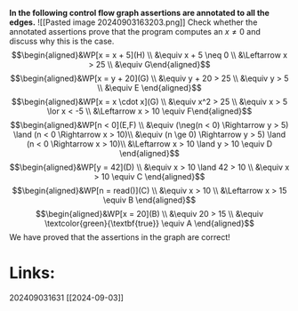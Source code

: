 
**In the following control flow graph assertions are annotated to all the edges.** 
![[Pasted image 20240903163203.png]]
Check whether the annotated assertions prove that the program computes an $x \neq 0$ and discuss why this is the case.
$$\begin{aligned}&WP[x = x + 5](H) \\ 
&\equiv x + 5 \neq 0 \\ &\Leftarrow x > 25 \\ &\equiv G\end{aligned}$$
$$\begin{aligned}&WP[x = y + 20](G) \\ 
&\equiv y + 20 > 25 \\ 
&\equiv y > 5 \\
&\equiv E \end{aligned}$$
$$\begin{aligned}&WP[x = x \cdot x](G) \\ 
&\equiv x^2 > 25 \\ 
&\equiv x > 5 \lor x < -5 \\
&\Leftarrow x > 10 \equiv F\end{aligned}$$
$$\begin{aligned}&WP[n < 0](E,F) \\ 
&\equiv (\neg(n < 0) \Rightarrow y > 5) \land (n < 0 \Rightarrow x > 10)\\
&\equiv (n \ge 0) \Rightarrow y > 5) \land (n < 0 \Rightarrow x > 10)\\
&\Leftarrow x > 10 \land y > 10 \equiv D
\end{aligned}$$
$$\begin{aligned}&WP[y = 42](D) \\
&\equiv x > 10 \land 42 > 10 \\ 
&\equiv x > 10 \equiv C
\end{aligned}$$
$$\begin{aligned}&WP[n = read()](C) \\
&\equiv x > 10 \\
&\Leftarrow x > 15 \equiv B
\end{aligned}$$
$$\begin{aligned}&WP[x = 20](B) \\ 
&\equiv 20 > 15 \\
&\equiv \textcolor{green}{\textbf{true}} \equiv A
\end{aligned}$$
We have proved that the assertions in the graph are correct!





# Links: 




202409031631
[[2024-09-03]]